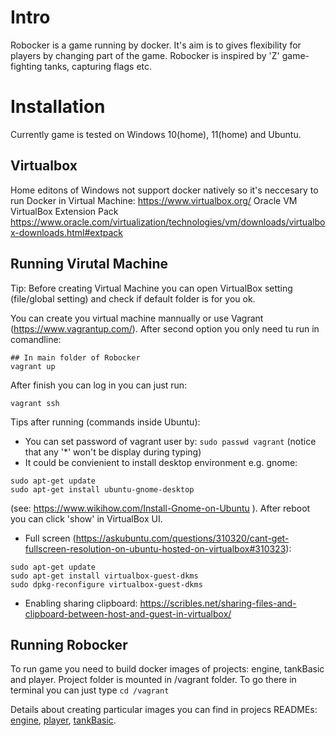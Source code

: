 # Intro #

Robocker is a game running by docker.  It's aim is to gives flexibility for players by changing part of the game.
Robocker is inspired by 'Z' game- fighting tanks, capturing flags etc.

# Installation #

Currently game is tested on Windows 10(home), 11(home) and Ubuntu.

## Virtualbox ##
Home editons of Windows not support docker natively so it's neccesary to run Docker in Virtual Machine: https://www.virtualbox.org/
Oracle VM VirtualBox Extension Pack
https://www.oracle.com/virtualization/technologies/vm/downloads/virtualbox-downloads.html#extpack

## Running Virutal Machine ##

Tip: Before creating Virtual Machine you can open VirtualBox setting (file/global setting) and check if default folder is for you ok.

You can create you virtual machine mannually or use Vagrant (https://www.vagrantup.com/). After second option you only need tu run in comandline:

```
## In main folder of Robocker
vagrant up
```
After finish you can log in you can just run:
```
vagrant ssh
```

Tips after running (commands inside Ubuntu):

* You can set password of vagrant user by: `sudo passwd vagrant` (notice that any '*' won't be display during typing)
* It could be convienient to install desktop environment e.g. gnome:
 ```
 sudo apt-get update
 sudo apt-get install ubuntu-gnome-desktop
 ```
  (see: https://www.wikihow.com/Install-Gnome-on-Ubuntu ). After reboot you can click 'show' in VirtualBox UI.
* Full screen (https://askubuntu.com/questions/310320/cant-get-fullscreen-resolution-on-ubuntu-hosted-on-virtualbox#310323):
```
sudo apt-get update
sudo apt-get install virtualbox-guest-dkms
sudo dpkg-reconfigure virtualbox-guest-dkms
```
* Enabling sharing clipboard: https://scribles.net/sharing-files-and-clipboard-between-host-and-guest-in-virtualbox/


## Running Robocker ##

To run game you need to build docker images of projects: engine, tankBasic and player. Project folder is mounted in /vagrant folder. To go there in terminal you can just type `cd /vagrant`

Details about creating particular images you can find in projecs READMEs: [engine](./engine/README.md), [player](./player/README.md), [tankBasic](./tankBasic/README.md).